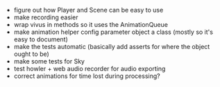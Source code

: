 * figure out how Player and Scene can be easy to use
* make recording easier
* wrap vivus in methods so it uses the AnimationQueue
* make animation helper config parameter object a class (mostly so it's easy to document)
* make the tests automatic (basically add asserts for where the object ought to be)
* make some tests for Sky
* test howler + web audio recorder for audio exporting
* correct animations for time lost during processing?